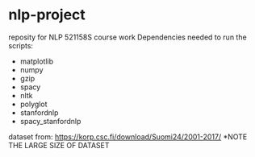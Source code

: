 # nlp-project
reposity for NLP 521158S course work
Dependencies needed to run the scripts:
- matplotlib
- numpy
- gzip
- spacy
- nltk
- polyglot
- stanfordnlp
- spacy_stanfordnlp

dataset from: https://korp.csc.fi/download/Suomi24/2001-2017/  *NOTE THE LARGE SIZE OF DATASET
